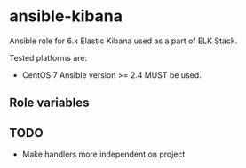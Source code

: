 # ansible-kibana
Ansible role for 6.x Elastic Kibana used as a part of ELK Stack.

Tested platforms are:
* CentOS 7
Ansible version >= 2.4 MUST be used.

## Role variables


## TODO
 - Make handlers more independent on project
